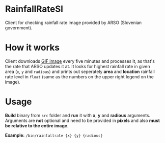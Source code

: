 # RainfallRateSI
Client for checking rainfall rate image provided by ARSO (Slovenian government).

# How it works
Client downloads <a href="http://www.arso.gov.si/vreme/napovedi%20in%20podatki/radar_anim.gif">GIF image</a> every five minutes and processes it, as that's the rate that ARSO updates it at. It looks for highest rainfall rate in given area (`x`, `y` and `radious`) and prints out seperately **area** and **location** rainfall rate level in `float` (same as the numbers on the upper right legend on the image).

# Usage
**Build** binary from `src` folder and **run** it with **x**, **y** and **radious** arguments. Arguments are **not** optional and need to be provided in **pixels** and also **must be relative to the entire image**. 

**Example:** ```/bin/rainfallrate {x} {y} {radious}```
